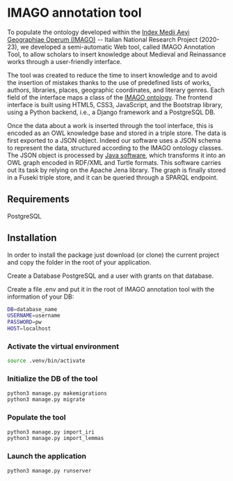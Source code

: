 # IMAGO annotation tool

To populate the ontology developed within the [Index Medii Aevi Geographiae Operum (IMAGO)](https://imagoarchive.it) -- Italian National Research Project (2020-23), we developed a semi-automatic Web tool, called IMAGO Annotation Tool, to allow scholars to insert knowledge about Medieval and Reinassance works through a user-friendly interface. 

The tool was created to reduce the time to insert knowledge and to avoid the insertion of mistakes thanks to the use of predefined lists of works, authors, libraries, places, geographic coordinates, and literary genres. Each field of the interface maps a class of the [IMAGO ontology](https://imagoarchive.it/documentation/doc/index-en.html). The frontend interface is built using HTML5, CSS3, JavaScript, and the Bootstrap library, using a Python backend, i.e., a Django framework and a PostgreSQL DB. 

Once the data about a work is inserted through the tool interface, this is encoded as an OWL knowledge base and stored in a triple store. The data is first exported to a JSON object. Indeed our software uses a JSON schema to represent the data, structured according to the IMAGO ontology classes. The JSON object is processed by [Java software](https://github.com/prate91/imagoTriplifier), which transforms it into an OWL graph encoded in RDF/XML and Turtle formats. This software carries out its task by relying on the Apache Jena library. The graph is finally stored in a Fuseki triple store, and it can be queried through a SPARQL endpoint.

## Requirements

PostgreSQL


## Installation

In order to install the package just download (or clone) the current project and copy the folder in the root of your application.

Create a Database PostgreSQL and a user with grants on that database.

Create a file .env and put it in the root of IMAGO annotation tool with the information of your DB:

```bash
DB=database_name
USERNAME=username
PASSWORD=pw
HOST=localhost
```

### Activate the virtual environment

```bash
source .venv/bin/activate
```

### Initialize the DB of the tool
```bash
python3 manage.py makemigrations
python3 manage.py migrate
```

### Populate the tool

```bash
python3 manage.py import_iri
python3 manage.py import_lemmas
```

### Launch the application

```bash
python3 manage.py runserver
```
